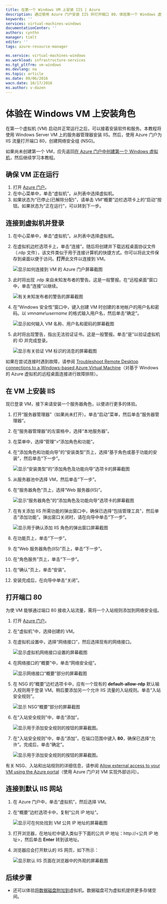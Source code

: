 ```yaml
---
title: 在第一个 Windows VM 上安装 IIS | Azure
description: 通过使用 Azure 门户安装 IIS 并打开端口 80，体验第一个 Windows 虚拟机。
keywords: ''
services: virtual-machines-windows
documentationCenter: ''
authors: cynthn
manager: timlt
editor: ''
tags: azure-resource-manager

ms.service: virtual-machines-windows
ms.workload: infrastructure-services
ms.tgt_pltfrm: vm-windows
ms.devlang: na
ms.topic: article
ms.date: 09/06/2016
wacn.date: 10/17/2016
ms.author: v-dazen
---
```


# 体验在 Windows VM 上安装角色

在第一个虚拟机 (VM) 启动并正常运行之后，可以接着安装软件和服务。本教程将使用 Windows Server VM 上的服务器管理器安装 IIS。然后，使用 Azure 门户为 IIS 流量打开端口 80，创建网络安全组 (NSG)。

如果尚未创建第一个 VM，应先返回[在 Azure 门户中创建第一个 Windows 虚拟机](../virtual-machines-windows-hero-tutorial.md)，然后继续学习本教程。

## 确保 VM 正在运行

1. 打开 [Azure 门户](https://portal.azure.cn)。
2. 在中心菜单中，单击“虚拟机”。从列表中选择虚拟机。
3. 如果状态为“已停止(已解除分配)”，请单击 VM“概要”边栏选项卡上的“启动”按钮。如果状态为“正在运行”，可以转到下一步。

## 连接到虚拟机并登录

1. 在中心菜单中，单击“虚拟机”。从列表中选择虚拟机。

3. 在虚拟机边栏选项卡上，单击“连接”。随后将创建并下载远程桌面协议文件（.rdp 文件），该文件类似于用于连接计算机的快捷方式。你可以将此文件保存到桌面以便于访问。**打开**此文件以连接到 VM。

    ![显示如何连接到 VM 的 Azure 门户屏幕截图](../media/virtual-machines-windows-hero-tutorial/connect.png)  

4. 此时将出现 .rdp 来自未知发布者的警告。这是一般警报。在“远程桌面”窗口中，单击“连接”以继续。

    ![有关未知发布者的警告的屏幕截图](../media/virtual-machines-windows-hero-tutorial/rdp-warn.png)  

5. 在“Windows 安全性”窗口中，键入创建 VM 时创建的本地帐户的用户名和密码。以 *vmname*&#92;*username* 的格式输入用户名，然后单击“确定”。

    ![显示如何输入 VM 名称、用户名和密码的屏幕截图](../media/virtual-machines-windows-hero-tutorial/credentials.png)  

6. 此时将出现警告，指出无法验证证书。这是一般警报。单击“是”以验证虚拟机的 ID 并完成登录。

    ![显示有关验证 VM 标识的消息的屏幕截图](../media/virtual-machines-windows-hero-tutorial/cert-warning.png)  

如果在尝试连接时遇到故障，请参阅 [Troubleshoot Remote Desktop connections to a Windows-based Azure Virtual Machine](troubleshoot-rdp-connection.md)（对基于 Windows 的 Azure 虚拟机的远程桌面连接进行故障排除）。

## 在 VM 上安装 IIS

现已登录 VM，接下来请安装一个服务器角色，以便进行更多的体验。

1. 打开“服务器管理器”（如果尚未打开）。单击“启动”菜单，然后单击“服务器管理器”。
2. 在“服务器管理器”的左窗格中，选择“本地服务器”。
3. 在菜单中，选择“管理”>“添加角色和功能”。
4. 在“添加角色和功能向导”的“安装类型”页上，选择“基于角色或基于功能的安装”，然后单击“下一步”。

    ![显示“安装类型”的“添加角色及功能向导”选项卡的屏幕截图](../media/virtual-machines-windows-hero-tutorial/role-wizard.png)  

5. 从服务器池中选择 VM，然后单击“下一步”。
6. 在“服务器角色”页上，选择“Web 服务器(IIS)”。

    ![显示“服务器角色”的“添加角色及功能向导”选项卡的屏幕截图](../media/virtual-machines-windows-hero-tutorial/add-iis.png)  

7. 在有关添加 IIS 所需功能的弹出窗口中，确保已选择“包括管理工具”，然后单击“添加功能”。弹出窗口关闭时，请在向导中单击“下一步”。

    ![显示用于确认添加 IIS 角色的弹出窗口屏幕截图](../media/virtual-machines-windows-hero-tutorial/confirm-add-feature.png)  

8. 在功能页上，单击“下一步”。
9. 在“Web 服务器角色(IIS)”页上，单击“下一步”。
10. 在“角色服务”页上，单击“下一步”。
11. 在“确认”页上，单击“安装”。
12. 安装完成后，在向导中单击“关闭”。

## 打开端口 80 

为使 VM 能够通过端口 80 接收入站流量，需将一个入站规则添加到网络安全组。

1. 打开 [Azure 门户](https://portal.azure.cn)。
2. 在“虚拟机”中，选择创建的 VM。
3. 在虚拟机设置中，选择“网络接口”，然后选择现有的网络接口。

    ![显示虚拟机网络接口设置的屏幕截图](../media/virtual-machines-windows-hero-tutorial/network-interface.png)  

4. 在网络接口的“概要”中，单击“网络安全组”。

    ![显示网络接口“概要”部分的屏幕截图](../media/virtual-machines-windows-hero-tutorial/select-nsg.png)  

5. 在 NSG 的“概要”边栏选项卡中，应有一个现有的 **default-allow-rdp** 默认输入规则用于登录 VM。稍后要添加另一个允许 IIS 流量的入站规则。单击“入站安全规则”。

    ![显示 NSG“概要”部分的屏幕截图](../media/virtual-machines-windows-hero-tutorial/inbound.png)  

6. 在“入站安全规则”中，单击“添加”。

    ![显示用于添加安全规则的按钮的屏幕截图。](../media/virtual-machines-windows-hero-tutorial/add-rule.png)  

7. 在“入站安全规则”中，单击“添加”。在端口范围中键入 **80**，确保已选择“允许”。完成后，单击“确定”。

    ![显示用于添加安全规则的按钮的屏幕截图。](../media/virtual-machines-windows-hero-tutorial/port-80.png)  

有关 NSG、入站和出站规则的详细信息，请参阅 [Allow external access to your VM using the Azure portal](nsg-quickstart-portal.md)（使用 Azure 门户对 VM 实现外部访问）。

## 连接到默认 IIS 网站

1. 在 Azure 门户中，单击“虚拟机”，然后选择 VM。
2. 在“概要”边栏选项卡中，复制“公共 IP 地址”。

    ![显示可在何处找到 VM 公共 IP 地址的屏幕截图](../media/virtual-machines-windows-hero-tutorial/ipaddress.png)  

2. 打开浏览器，在地址栏中键入类似于下面的公共 IP 地址：http://<公共 IP 地址>，然后单击 **Enter** 转到该地址。
3. 浏览器应会打开默认的 IIS 网页，如下所示：

    ![显示默认 IIS 页面在浏览器中的外观的屏幕截图](../media/virtual-machines-windows-hero-tutorial/iis-default.png)  

## 后续步骤

- 还可以体验[将数据磁盘附加到](attach-disk-portal.md)虚拟机。数据磁盘可为虚拟机提供更多存储空间。

<!---HONumber=Mooncake_1010_2016-->
